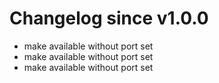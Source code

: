 # Changelog since v1.0.0
- make available without port set 
- make available without port set 
- make available without port set 
